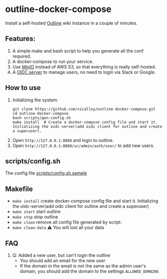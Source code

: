 # outline-docker-compose

Install a self-hosted [Outline](https://github.com/outline/outline) wiki instance in a couple of minutes.

## Features:

1. A simple make and bash script to help you generate all the conf required.
1. A docker-compose to run your service.
1. Use [MinIO](https://github.com/minio/minio) instead of AWS S3, so that everything is really self-hosted.
1. A [OIDC server](https://github.com/vicalloy/oidc-server) to manage users, no need to login via Slack or Google.

## How to use

1. Initializing the system.
    ```
    git clone https://github.com/vicalloy/outline-docker-compose.git
    cd outline-docker-compose
    bash scripts/gen-config.sh
    make install  # Create a docker-compose config file and start it. Initializing the oidc-server(add oidc client for outline and create a superuser).
    ```
1. Open `http://127.0.0.1:8888` and login to outline.
1. Open `http://127.0.0.1:8888/uc/admin/auth/user/` to add new users.

## scripts/config.sh

The config file [scripts/config.sh.sample](scripts/config.sh.sample)

## Makefile

- `make install` create docker-compose config file and start it. Initializing the oidc-server(add oidc client for outline and create a superuser)
- `make start` start outline
- `make stop` stop outline
- `make clean` remove all config file generated by script.
- `make clean-data` ⚠️ You will lost all your data


## FAQ

1. Q: Added a new user, but can't login the outline
    - You should add an email for the new user
    - If the domain in the email is not the same as the admin user's domain, you should add the domain to the settings `ALLOWED_DOMAINS`
